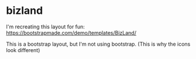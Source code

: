 # bizland
I'm recreating this layout for fun: https://bootstrapmade.com/demo/templates/BizLand/

This is a bootstrap layout, but I'm not using bootstrap. (This is why the icons look different)
